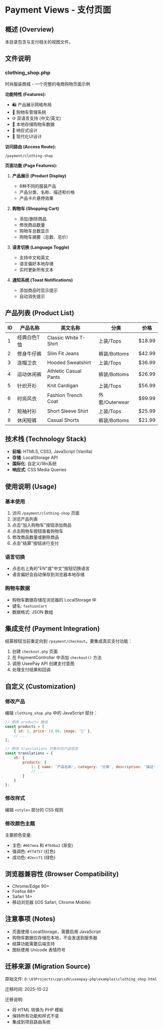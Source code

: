 # Payment Views - 支付页面

## 概述 (Overview)

本目录包含与支付相关的视图文件。

## 文件说明

### clothing_shop.php
时尚服装商城 - 一个完整的电商购物页面示例

**功能特性 (Features):**
- 🛍️ 产品展示网格布局
- 🛒 购物车管理系统
- 🌐 双语言支持 (中文/英文)
- 💾 本地存储购物车数据
- 📱 响应式设计
- 🎨 现代化UI设计

**访问路由 (Access Route):**
```
/payment/clothing-shop
```

**页面功能 (Page Features):**

1. **产品展示 (Product Display)**
   - 8种不同的服装产品
   - 产品分类、名称、描述和价格
   - 产品卡片悬停效果

2. **购物车 (Shopping Cart)**
   - 添加/删除商品
   - 修改商品数量
   - 购物车总数显示
   - 购物车摘要（总数、总价）

3. **语言切换 (Language Toggle)**
   - 支持中文和英文
   - 语言偏好本地存储
   - 实时更新所有文本

4. **通知系统 (Toast Notifications)**
   - 添加商品时显示提示
   - 自动消失提示

## 产品列表 (Product List)

| ID | 产品名称 | 英文名称 | 分类 | 价格 |
|----|---------|---------|------|------|
| 1 | 经典白色T恤 | Classic White T-Shirt | 上装/Tops | $18.99 |
| 2 | 修身牛仔裤 | Slim Fit Jeans | 裤装/Bottoms | $42.99 |
| 3 | 连帽卫衣 | Hooded Sweatshirt | 上装/Tops | $36.99 |
| 4 | 运动休闲裤 | Athletic Casual Pants | 裤装/Bottoms | $26.99 |
| 5 | 针织开衫 | Knit Cardigan | 上装/Tops | $56.99 |
| 6 | 时尚风衣 | Fashion Trench Coat | 外套/Outerwear | $99.99 |
| 7 | 短袖衬衫 | Short Sleeve Shirt | 上装/Tops | $25.99 |
| 8 | 休闲短裤 | Casual Shorts | 裤装/Bottoms | $21.99 |

## 技术栈 (Technology Stack)

- **前端**: HTML5, CSS3, JavaScript (Vanilla)
- **存储**: LocalStorage API
- **国际化**: 自定义i18n系统
- **响应式**: CSS Media Queries

## 使用说明 (Usage)

### 基本使用
1. 访问 `/payment/clothing-shop` 页面
2. 浏览产品列表
3. 点击"加入购物车"按钮添加商品
4. 点击购物车按钮查看购物车
5. 修改商品数量或删除商品
6. 点击"结算"按钮进行支付

### 语言切换
- 点击右上角的"EN"或"中文"按钮切换语言
- 语言偏好会自动保存到浏览器本地存储

### 购物车数据
- 购物车数据存储在浏览器的 LocalStorage 中
- 键名: `fashionCart`
- 数据格式: JSON 数组

## 集成支付 (Payment Integration)

结算按钮当前重定向到 `/payment/checkout`。要集成真实支付功能：

1. 创建 `checkout.php` 页面
2. 在 PaymentController 中添加 `checkout()` 方法
3. 调用 UseePay API 创建支付意图
4. 处理支付结果和回调

## 自定义 (Customization)

### 修改产品
编辑 `clothing_shop.php` 中的 JavaScript 部分：

```javascript
// 修改 products 数组
const products = [
    { id: 1, price: 18.99, image: '👕' },
    // ...
];

// 修改 translations 对象中的产品信息
const translations = {
    zh: {
        products: {
            1: { name: '产品名称', category: '分类', description: '描述' },
            // ...
        }
    }
};
```

### 修改样式
编辑 `<style>` 部分的 CSS 规则

### 修改颜色主题
主要颜色变量:
- 主色: `#667eea` 和 `#764ba2` (渐变)
- 强调色: `#ff4757` (红色)
- 成功色: `#2ecc71` (绿色)

## 浏览器兼容性 (Browser Compatibility)

- Chrome/Edge 90+
- Firefox 88+
- Safari 14+
- 移动浏览器 (iOS Safari, Chrome Mobile)

## 注意事项 (Notes)

- 页面使用 LocalStorage，需要启用 JavaScript
- 购物车数据仅存储在本地，不会发送到服务器
- 结算功能需要后端支持
- 图标使用 Unicode 表情符号

## 迁移来源 (Migration Source)

原始文件: `D:\03Projects\cpp\sdk\useepay-php\examples\clothing_shop.html`

迁移时间: 2025-10-22

迁移说明:
- 将 HTML 转换为 PHP 模板
- 保持所有功能和样式不变
- 集成到项目路由系统
